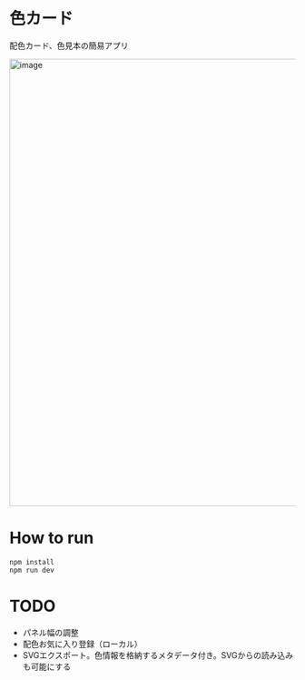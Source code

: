 # 色カード

配色カード、色見本の簡易アプリ

<img width="1150" height="787" alt="image" src="https://github.com/user-attachments/assets/8903d280-26a8-455d-ab47-66ef290ac43e" />

# How to run

```
npm install
npm run dev
```

# TODO

- パネル幅の調整
- 配色お気に入り登録（ローカル）
- SVGエクスポート。色情報を格納するメタデータ付き。SVGからの読み込みも可能にする
